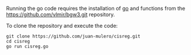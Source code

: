Running the go code requires the installation of [go](https://go.dev/) and functions from the https://github.com/vlmir/bgw3.git repository. 

To clone the repository and execute the code:

```
git clone https://github.com/juan-mulero/cisreg.git
cd cisreg
go run cisreg.go
```
